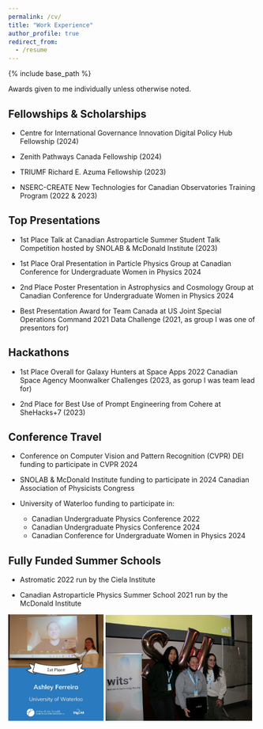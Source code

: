 ```yaml
---
permalink: /cv/
title: "Work Experience"
author_profile: true
redirect_from:
  - /resume
---
```


{% include base_path %}

Awards given to me individually unless otherwise noted.

## Fellowships & Scholarships
* Centre for International Governance Innovation Digital Policy Hub Fellowship (2024)

* Zenith Pathways Canada Fellowship (2024)

* TRIUMF Richard E. Azuma Fellowship (2023)

* NSERC-CREATE New Technologies for Canadian Observatories Training Program (2022 & 2023)

## Top Presentations

* 1st Place Talk at Canadian Astroparticle Summer Student Talk Competition hosted by SNOLAB & McDonald Institute (2023) 

* 1st Place Oral Presentation in Particle Physics Group at Canadian Conference for Undergraduate Women in Physics 2024

* 2nd Place Poster Presentation in Astrophysics and Cosmology Group at Canadian Conference for Undergraduate Women in Physics 2024

* Best Presentation Award for Team Canada at US Joint Special Operations Command 2021 Data Challenge (2021, as group I was one of presentors for)

## Hackathons

* 1st Place Overall for Galaxy Hunters at Space Apps 2022 Canadian Space Agency Moonwalker Challenges (2023, as gorup I was team lead for)

* 2nd Place for Best Use of Prompt Engineering from Cohere at SheHacks+7 (2023)

## Conference Travel 

* Conference on Computer Vision and Pattern Recognition (CVPR) DEI funding to participate in CVPR 2024

* SNOLAB & McDonald Institute funding to participate in 2024 Canadian Association of Physicists Congress

* University of Waterloo funding to participate in: 
    * Canadian Undergraduate Physics Conference 2022
    * Canadian Undergraduate Physics Conference 2024
    * Canadian Conference for Undergraduate Women in Physics 2024

## Fully Funded Summer Schools

* Astromatic 2022 run by the Ciela Institute

* Canadian Astroparticle Physics Summer School 2021 run by the McDonald Institute

<img src="../images/CASST.jpeg" alt="Image 1" style="max-width: 38.3%; display: inline-block;">
<img src="../images/SheHacks.jpeg" alt="Image 2" style="max-width: 59%; display: inline-block;">